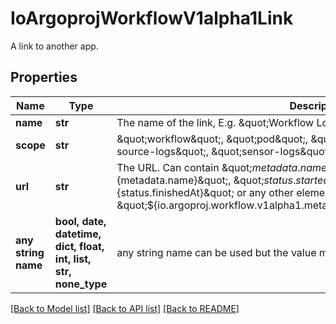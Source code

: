 # IoArgoprojWorkflowV1alpha1Link

A link to another app.

## Properties
Name | Type | Description | Notes
------------ | ------------- | ------------- | -------------
**name** | **str** | The name of the link, E.g. \&quot;Workflow Logs\&quot; or \&quot;Pod Logs\&quot; | 
**scope** | **str** | \&quot;workflow\&quot;, \&quot;pod\&quot;, \&quot;pod-logs\&quot;, \&quot;event-source-logs\&quot;, \&quot;sensor-logs\&quot; or \&quot;chat\&quot; | 
**url** | **str** | The URL. Can contain \&quot;${metadata.namespace}\&quot;, \&quot;${metadata.name}\&quot;, \&quot;${status.startedAt}\&quot;, \&quot;${status.finishedAt}\&quot; or any other element in workflow yaml, e.g. \&quot;${io.argoproj.workflow.v1alpha1.metadata.annotations.userDefinedKey}\&quot; | 
**any string name** | **bool, date, datetime, dict, float, int, list, str, none_type** | any string name can be used but the value must be the correct type | [optional]

[[Back to Model list]](../README.md#documentation-for-models) [[Back to API list]](../README.md#documentation-for-api-endpoints) [[Back to README]](../README.md)


